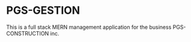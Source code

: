 # PGS-GESTION

This is a full stack MERN management application for the business PGS-CONSTRUCTION inc.
